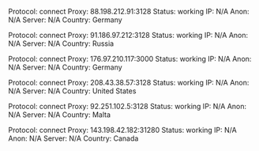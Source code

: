 Protocol: connect
Proxy: 88.198.212.91:3128
Status: working
IP: N/A
Anon: N/A
Server: N/A
Country: Germany

Protocol: connect
Proxy: 91.186.97.212:3128
Status: working
IP: N/A
Anon: N/A
Server: N/A
Country: Russia

Protocol: connect
Proxy: 176.97.210.117:3000
Status: working
IP: N/A
Anon: N/A
Server: N/A
Country: Germany

Protocol: connect
Proxy: 208.43.38.57:3128
Status: working
IP: N/A
Anon: N/A
Server: N/A
Country: United States

Protocol: connect
Proxy: 92.251.102.5:3128
Status: working
IP: N/A
Anon: N/A
Server: N/A
Country: Malta

Protocol: connect
Proxy: 143.198.42.182:31280
Status: working
IP: N/A
Anon: N/A
Server: N/A
Country: Canada

